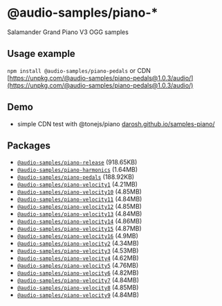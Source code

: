 # @audio-samples/piano-*

Salamander Grand Piano V3 OGG samples

## Usage example

`npm install @audio-samples/piano-pedals` or CDN [https://unpkg.com/@audio-samples/piano-pedals@1.0.3/audio/](https://unpkg.com/@audio-samples/piano-pedals@1.0.3/audio/)

## Demo

- simple CDN test with @tonejs/piano [darosh.github.io/samples-piano/](https://darosh.github.io/samples-piano/)

## Packages

- [`@audio-samples/piano-release`](https://www.npmjs.com/package/@audio-samples/piano-release) (918.65KB)
- [`@audio-samples/piano-harmonics`](https://www.npmjs.com/package/@audio-samples/piano-harmonics) (1.64MB)
- [`@audio-samples/piano-pedals`](https://www.npmjs.com/package/@audio-samples/piano-pedals) (188.92KB)
- [`@audio-samples/piano-velocity1`](https://www.npmjs.com/package/@audio-samples/piano-velocity1) (4.21MB)
- [`@audio-samples/piano-velocity10`](https://www.npmjs.com/package/@audio-samples/piano-velocity10) (4.85MB)
- [`@audio-samples/piano-velocity11`](https://www.npmjs.com/package/@audio-samples/piano-velocity11) (4.84MB)
- [`@audio-samples/piano-velocity12`](https://www.npmjs.com/package/@audio-samples/piano-velocity12) (4.85MB)
- [`@audio-samples/piano-velocity13`](https://www.npmjs.com/package/@audio-samples/piano-velocity13) (4.84MB)
- [`@audio-samples/piano-velocity14`](https://www.npmjs.com/package/@audio-samples/piano-velocity14) (4.86MB)
- [`@audio-samples/piano-velocity15`](https://www.npmjs.com/package/@audio-samples/piano-velocity15) (4.87MB)
- [`@audio-samples/piano-velocity16`](https://www.npmjs.com/package/@audio-samples/piano-velocity16) (4.9MB)
- [`@audio-samples/piano-velocity2`](https://www.npmjs.com/package/@audio-samples/piano-velocity2) (4.34MB)
- [`@audio-samples/piano-velocity3`](https://www.npmjs.com/package/@audio-samples/piano-velocity3) (4.53MB)
- [`@audio-samples/piano-velocity4`](https://www.npmjs.com/package/@audio-samples/piano-velocity4) (4.62MB)
- [`@audio-samples/piano-velocity5`](https://www.npmjs.com/package/@audio-samples/piano-velocity5) (4.76MB)
- [`@audio-samples/piano-velocity6`](https://www.npmjs.com/package/@audio-samples/piano-velocity6) (4.82MB)
- [`@audio-samples/piano-velocity7`](https://www.npmjs.com/package/@audio-samples/piano-velocity7) (4.84MB)
- [`@audio-samples/piano-velocity8`](https://www.npmjs.com/package/@audio-samples/piano-velocity8) (4.85MB)
- [`@audio-samples/piano-velocity9`](https://www.npmjs.com/package/@audio-samples/piano-velocity9) (4.84MB)
